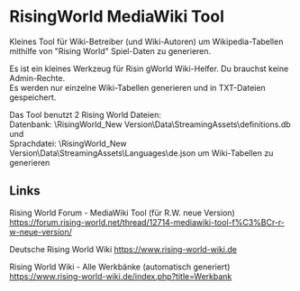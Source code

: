 # RisingWorld MediaWiki Tool
Kleines Tool für Wiki-Betreiber (und Wiki-Autoren) um Wikipedia-Tabellen mithilfe von "Rising World" Spiel-Daten zu generieren.

Es ist ein kleines Werkzeug für Risin gWorld Wiki-Helfer. Du brauchst keine Admin-Rechte. <br>
Es werden nur einzelne Wiki-Tabellen generieren und in TXT-Dateien gespeichert.

Das Tool benutzt 2 Rising World Dateien: <br>
Datenbank: \RisingWorld\_New Version\Data\StreamingAssets\definitions.db <br>
und <br>
Sprachdatei: \RisingWorld\_New Version\Data\StreamingAssets\Languages\de.json
um Wiki-Tabellen zu generieren


## Links
Rising World Forum - MediaWiki Tool (für R.W. neue Version) 
https://forum.rising-world.net/thread/12714-mediawiki-tool-f%C3%BCr-r-w-neue-version/

Deutsche Rising World Wiki
https://www.rising-world-wiki.de

Rising World Wiki - Alle Werkbänke (automatisch generiert) 
https://www.rising-world-wiki.de/index.php?title=Werkbank
